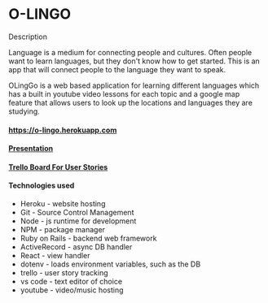 # O-LINGO

Description

Language is a medium for connecting people and cultures.  Often people want to learn languages, but they don't know how to get started.  This is an app that will connect people to the language they want to speak. 

OLingGo is a web based application for learning different languages which has a built in youtube video lessons for each topic and a google map feature that allows users to look up the locations and languages they are studying.  



#### https://o-lingo.herokuapp.com
#### [Presentation](https://docs.google.com/presentation/d/1bK4_M8uRNLfetXI0HU_eFIe7k0wDtl-T3zb1XTTEXoM/edit#slide=id.p)

#### [Trello Board For User Stories](https://trello.com/b/Rq3VzxGv/o-lingo-app)


#### Technologies used

* Heroku - website hosting
* Git - Source Control Management
* Node - js runtime for development
* NPM - package manager
* Ruby on Rails - backend web framework
* ActiveRecord - async DB handler
* React - view handler
* dotenv - loads environment variables, such as the DB
* trello - user story tracking
* vs code - text editor of choice
* youtube - video/music hosting


